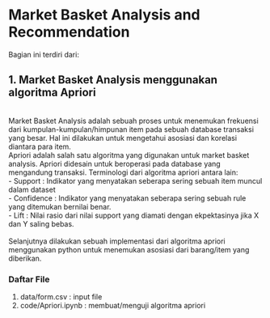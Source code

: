 # Market Basket Analysis and Recommendation

Bagian ini terdiri dari:
<br>

## 1. Market Basket Analysis menggunakan algoritma Apriori
<br>
Market Basket Analysis adalah sebuah proses untuk menemukan frekuensi dari kumpulan-kumpulan/himpunan item pada sebuah database transaksi yang besar. Hal ini dilakukan untuk mengetahui asosiasi dan korelasi diantara para item.
<br>
Apriori adalah salah satu algoritma yang digunakan untuk market basket analysis. Apriori didesain untuk beroperasi pada database yang mengandung transaksi. Terminologi dari algoritma apriori antara lain: 
<br>
 - Support : Indikator yang menyatakan seberapa sering sebuah item muncul dalam dataset
<br> 
 - Confidence : Indikator yang menyatakan seberapa sering sebuah rule yang ditemukan bernilai benar.
<br> 
 - Lift : Nilai rasio dari nilai support yang diamati dengan ekpektasinya jika X dan Y saling bebas.
<br>
<br>
Selanjutnya dilakukan sebuah implementasi dari algoritma apriori menggunakan python untuk menemukan asosiasi dari barang/item yang diberikan.
<br>

### Daftar File
1. data/form.csv : input file
2. code/Apriori.ipynb : membuat/menguji algoritma apriori
